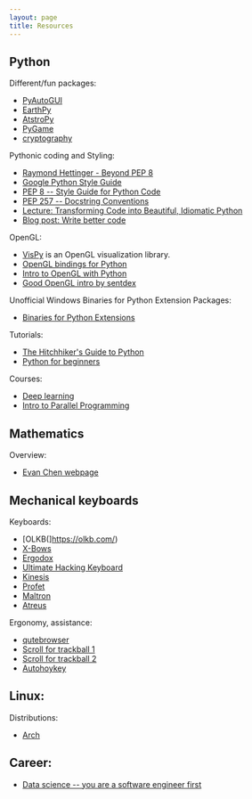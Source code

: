 ```yaml
---
layout: page
title: Resources
---
```


## Python

Different/fun packages:
* [PyAutoGUI](https://pyautogui.readthedocs.io/en/latest/)
* [EarthPy](http://earthpy.org/)
* [AtstroPy](http://www.astropy.org/)
* [PyGame](https://www.pygame.org/)
* [cryptography](https://cryptography.io/en/latest/)

Pythonic coding and Styling:
* [Raymond Hettinger - Beyond PEP 8](https://www.youtube.com/watch?v=wf-BqAjZb8M)
* [Google Python Style Guide](https://google.github.io/styleguide/pyguide.html)
* [PEP 8 -- Style Guide for Python Code](https://www.python.org/dev/peps/pep-0008/)
* [PEP 257 -- Docstring Conventions](https://www.python.org/dev/peps/pep-0257/)
* [Lecture: Transforming Code into Beautiful, Idiomatic Python](https://www.youtube.com/watch?v=OSGv2VnC0go)
* [Blog post: Write better code](https://heartbeat.fritz.ai/how-great-data-scientists-can-stop-writing-bad-code-9b054eb62b75)

OpenGL:
* [VisPy](https://vispy.readthedocs.io/en/latest/index.html) is an OpenGL visualization library.
* [OpenGL bindings for Python](http://pyopengl.sourceforge.net/)
* [Intro to OpenGL with Python](http://pyopengl.sourceforge.net/context/tutorials/index.html)
* [Good OpenGL intro by sentdex](https://pythonprogramming.net/opengl-rotating-cube-example-pyopengl-tutorial/)


Unofficial Windows Binaries for Python Extension Packages:
* [Binaries for Python Extensions](https://www.lfd.uci.edu/~gohlke/pythonlibs/)

Tutorials:
* [The Hitchhiker's Guide to Python](http://docs.python-guide.org/en/latest/)
* [Python for beginners](http://www.pythonforbeginners.com/)

Courses:
* [Deep learning](https://www.udacity.com/course/deep-learning--ud730)
* [Intro to Parallel Programming](https://eu.udacity.com/course/intro-to-parallel-programming--cs344)

## Mathematics

Overview:
* [Evan Chen webpage](http://web.evanchen.cc/napkin.html)

## Mechanical keyboards

Keyboards:
* [OLKB(]https://olkb.com/)
* [X-Bows](http://www.x-bows.com/)
* [Ergodox](https://ergodox-ez.com/)
* [Ultimate Hacking Keyboard](https://ultimatehackingkeyboard.com/)
* [Kinesis](https://www.kinesis-ergo.com/)
* [Profet](http://shop.profetkeyboards.com/)
* [Maltron](https://www.maltron.com/)
* [Atreus](https://atreus.technomancy.us/)

Ergonomy, assistance:
* [qutebrowser](http://www.qutebrowser.org/)
* [Scroll for trackball 1](https://superuser.com/questions/303661/remedy-for-a-no-scroll-wheel-trackball)
* [Scroll for trackball 2](https://autohotkey.com/board/topic/4677-wheel-button-emulation-script/)
* [Autohoykey](https://autohotkey.com/)

## Linux:

Distributions:
* [Arch](https://www.archlinux.org/)

## Career:
* [Data science -- you are a software engineer first](http://nadbordrozd.github.io/blog/2017/12/05/what-they-dont-tell-you-about-data-science-1/)

